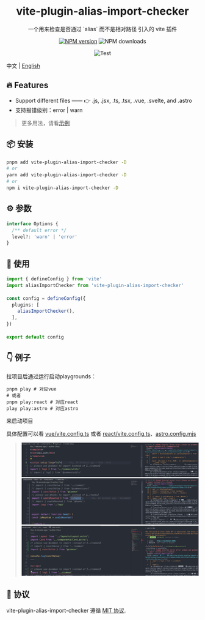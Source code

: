 
<p align="center">
<h1 align="center">vite-plugin-alias-import-checker</h1>
</p>

<div align="center">
  一个用来检查是否通过 `alias` 而不是相对路径 引入的 vite 插件

[![NPM version][npm-image]][npm-url] ![NPM downloads][download-image]

![Test][test-badge] 

<!-- ![codecov][codecov-badge] -->


[npm-image]: https://img.shields.io/npm/v/vite-plugin-alias-import-checker.svg?style=flat-square
[npm-url]: http://npmjs.org/package/vite-plugin-alias-import-checker


[download-image]: https://img.shields.io/npm/dm/vite-plugin-alias-import-checker.svg?style=flat-square



[test-badge]: https://github.com/baozouai/vite-plugin-alias-import-checker/actions/workflows/ci.yml/badge.svg

[codecov-badge]: https://codecov.io/github/baozouai/plugin-vite-plugin-alias-import-checker/branch/main/graph/badge.svg


</div>

中文 | [English](./README.md)

## 🔥 Features

- Support different files ——  👉 .js, .jsx, .ts, .tsx, .vue, .svelte, and .astro
- 支持报错级别：error | warn
  
> 更多用法，请看[示例](#-例子)

## 📦  安装

```sh
pnpm add vite-plugin-alias-import-checker -D
# or
yarn add vite-plugin-alias-import-checker -D
# or
npm i vite-plugin-alias-import-checker -D
```
## ⚙️ 参数

```ts
interface Options {
  /** default error */
  level?: 'warn' | 'error'
}
```

 ## 🔨 使用

```ts
import { defineConfig } from 'vite'
import aliasImportChecker from 'vite-plugin-alias-import-checker'

const config = defineConfig({
  plugins: [
    aliasImportChecker(),
  ],
})

export default config

```

## 👇 例子

拉项目后通过运行启动playgrounds：
```shell
pnpm play # 对应vue
# 或者
pnpm play:react # 对应react
play play:astro # 对应astro
```

来启动项目

具体配置可以看 [vue/vite.config.ts](./playgrounds/vue/vite.config.ts) 或者 [react/vite.config.ts](./playgrounds/react/vite.config.ts)、[astro.config.mjs](./playgrounds/astro/astro.config.mjs)


> ![img](./assets/vue-demo.png)
> ![img](./assets/react-demo.png)
> ![img](./assets/astro-demo.png)

## 📄 协议

vite-plugin-alias-import-checker 遵循 [MIT 协议](./LICENSE).